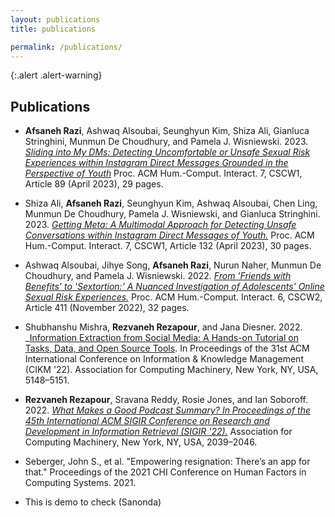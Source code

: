 ```yaml
---
layout: publications
title: publications

permalink: /publications/
---
```


{:.alert .alert-warning}

<!-- This is a default page. See [configuration]({{ '/docs/configuration/' | relative_url }}) to learn more about **pages**.

To remove this page, you need to:

- Remove `pages/about.md`
- Update `_data/navigation.yml` to remove the link to this page from the top navigation. -->

## Publications

- **Afsaneh Razi**, Ashwaq Alsoubai, Seunghyun Kim, Shiza Ali, Gianluca Stringhini, Munmun De Choudhury, and Pamela J. Wisniewski. 2023. [_Sliding into My DMs: Detecting Uncomfortable or Unsafe Sexual Risk Experiences within Instagram Direct Messages Grounded in the Perspective of Youth_](https://doi.org/10.1145/3579522) Proc. ACM Hum.-Comput. Interact. 7, CSCW1, Article 89 (April 2023), 29 pages.

- Shiza Ali, **Afsaneh Razi**, Seunghyun Kim, Ashwaq Alsoubai, Chen Ling, Munmun De Choudhury, Pamela J. Wisniewski, and Gianluca Stringhini. 2023. [_Getting Meta: A Multimodal Approach for Detecting Unsafe Conversations within Instagram Direct Messages of Youth._]( https://doi.org/10.1145/3579608) Proc. ACM Hum.-Comput. Interact. 7, CSCW1, Article 132 (April 2023), 30 pages.

- Ashwaq Alsoubai, Jihye Song, **Afsaneh Razi**, Nurun Naher, Munmun De Choudhury, and Pamela J. Wisniewski. 2022. [_From 'Friends with Benefits' to 'Sextortion:' A Nuanced Investigation of Adolescents' Online Sexual Risk Experiences._](https://doi.org/10.1145/3555136) Proc. ACM Hum.-Comput. Interact. 6, CSCW2, Article 411 (November 2022), 32 pages.

- Shubhanshu Mishra, **Rezvaneh Rezapour**, and Jana Diesner. 2022. _[Information Extraction from Social Media: A Hands-on Tutorial on Tasks, Data, and Open Source Tools](https://doi.org/10.1145/3511808.3557503). In Proceedings of the 31st ACM International Conference on Information &amp; Knowledge Management (CIKM '22). Association for Computing Machinery, New York, NY, USA, 5148–5151. 

- **Rezvaneh Rezapour**, Sravana Reddy, Rosie Jones, and Ian Soboroff. 2022. [_What Makes a Good Podcast Summary? In Proceedings of the 45th International ACM SIGIR Conference on Research and Development in Information Retrieval (SIGIR '22)._](https://doi.org/10.1145/3477495.3531802) Association for Computing Machinery, New York, NY, USA, 2039–2046.

 

- Seberger, John S., et al. "Empowering resignation: There’s an app for that." Proceedings of the 2021 CHI Conference on Human Factors in Computing Systems. 2021.


- This is demo to check (Sanonda)
 
